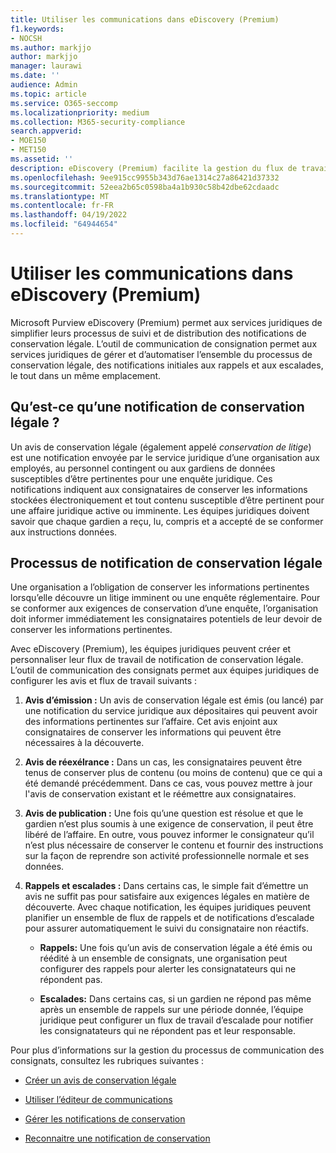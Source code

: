 ```yaml
---
title: Utiliser les communications dans eDiscovery (Premium)
f1.keywords:
- NOCSH
ms.author: markjjo
author: markjjo
manager: laurawi
ms.date: ''
audience: Admin
ms.topic: article
ms.service: O365-seccomp
ms.localizationpriority: medium
ms.collection: M365-security-compliance
search.appverid:
- MOE150
- MET150
ms.assetid: ''
description: eDiscovery (Premium) facilite la gestion du flux de travail de notification de conservation légale autour de la notification aux consignatateurs dans les enquêtes juridiques.
ms.openlocfilehash: 9ee915cc9955b343d76ae1314c27a86421d37332
ms.sourcegitcommit: 52eea2b65c0598ba4a1b930c58b42dbe62cdaadc
ms.translationtype: MT
ms.contentlocale: fr-FR
ms.lasthandoff: 04/19/2022
ms.locfileid: "64944654"
---
```

# <a name="work-with-communications-in-ediscovery-premium"></a>Utiliser les communications dans eDiscovery (Premium)

Microsoft Purview eDiscovery (Premium) permet aux services juridiques de simplifier leurs processus de suivi et de distribution des notifications de conservation légale. L’outil de communication de consignation permet aux services juridiques de gérer et d’automatiser l’ensemble du processus de conservation légale, des notifications initiales aux rappels et aux escalades, le tout dans un même emplacement.

## <a name="what-is-a-legal-hold-notification"></a>Qu’est-ce qu’une notification de conservation légale ?

Un avis de conservation légale (également appelé *conservation de litige*) est une notification envoyée par le service juridique d’une organisation aux employés, au personnel contingent ou aux gardiens de données susceptibles d’être pertinentes pour une enquête juridique. Ces notifications indiquent aux consignataires de conserver les informations stockées électroniquement et tout contenu susceptible d’être pertinent pour une affaire juridique active ou imminente. Les équipes juridiques doivent savoir que chaque gardien a reçu, lu, compris et a accepté de se conformer aux instructions données.

## <a name="the-legal-hold-notification-process"></a>Processus de notification de conservation légale

Une organisation a l’obligation de conserver les informations pertinentes lorsqu’elle découvre un litige imminent ou une enquête réglementaire. Pour se conformer aux exigences de conservation d’une enquête, l’organisation doit informer immédiatement les consignataires potentiels de leur devoir de conserver les informations pertinentes.

Avec eDiscovery (Premium), les équipes juridiques peuvent créer et personnaliser leur flux de travail de notification de conservation légale. L’outil de communication des consignats permet aux équipes juridiques de configurer les avis et flux de travail suivants :

1. **Avis d’émission :** Un avis de conservation légale est émis (ou lancé) par une notification du service juridique aux dépositaires qui peuvent avoir des informations pertinentes sur l’affaire. Cet avis enjoint aux consignataires de conserver les informations qui peuvent être nécessaires à la découverte.

2. **Avis de réexélrance :** Dans un cas, les consignataires peuvent être tenus de conserver plus de contenu (ou moins de contenu) que ce qui a été demandé précédemment. Dans ce cas, vous pouvez mettre à jour l'avis de conservation existant et le réémettre aux consignataires.

3. **Avis de publication :** Une fois qu’une question est résolue et que le gardien n’est plus soumis à une exigence de conservation, il peut être libéré de l’affaire. En outre, vous pouvez informer le consignateur qu’il n’est plus nécessaire de conserver le contenu et fournir des instructions sur la façon de reprendre son activité professionnelle normale et ses données.

4. **Rappels et escalades :** Dans certains cas, le simple fait d’émettre un avis ne suffit pas pour satisfaire aux exigences légales en matière de découverte. Avec chaque notification, les équipes juridiques peuvent planifier un ensemble de flux de rappels et de notifications d’escalade pour assurer automatiquement le suivi du consignataire non réactifs.

   - **Rappels:** Une fois qu’un avis de conservation légale a été émis ou réédité à un ensemble de consignats, une organisation peut configurer des rappels pour alerter les consignatateurs qui ne répondent pas.

   - **Escalades:** Dans certains cas, si un gardien ne répond pas même après un ensemble de rappels sur une période donnée, l’équipe juridique peut configurer un flux de travail d’escalade pour notifier les consignatateurs qui ne répondent pas et leur responsable.

Pour plus d’informations sur la gestion du processus de communication des consignats, consultez les rubriques suivantes : 

- [Créer un avis de conservation légale](create-hold-notification.md)

- [Utiliser l’éditeur de communications](using-communications-editor.md)

- [Gérer les notifications de conservation](manage-hold-notification.md)

- [Reconnaitre une notification de conservation](acknowledge-hold-notification.md)